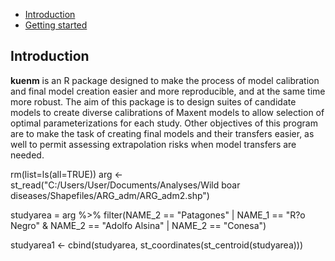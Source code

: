 -   [Introduction](#introduction)
-   [Getting started](#getting-started)


Introduction
------------

**kuenm** is an R package designed to make the process of model calibration and final model creation easier and more reproducible, and at the same time more robust. The aim of this package is to design suites of candidate models to create diverse calibrations of Maxent models to allow selection of optimal parameterizations for each study. Other objectives of this program are to make the task of creating final models and their transfers easier, as well to permit assessing extrapolation risks when model transfers are needed.

  rm(list=ls(all=TRUE))
  arg <- st_read("C:/Users/User/Documents/Analyses/Wild boar       
  diseases/Shapefiles/ARG_adm/ARG_adm2.shp")

  studyarea = arg %>% filter(NAME_2 == "Patagones" | NAME_1 == "R?o Negro" & NAME_2 == "Adolfo   Alsina" | NAME_2 == "Conesa")

  studyarea1 <- cbind(studyarea, st_coordinates(st_centroid(studyarea)))